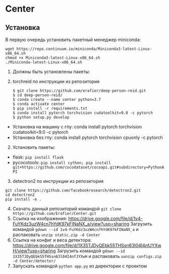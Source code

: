 # Center

## Установка
В первую очередь установить пакетный менеджер miniconda:
```
wget https://repo.continuum.io/miniconda/Miniconda3-latest-Linux-x86_64.sh
chmod +x Miniconda3-latest-Linux-x86_64.sh
./Miniconda-latest-Linux-x86_64.sh
```
1. Должны быть установлены пакеты:  

2. torchreid по инструкции из репозитория
    ```
    $ git clone https://github.com/erafier/deep-person-reid.git
    $ cd deep-person-reid/
    $ conda create --name center python=3.7
    $ conda activate center
    $ pip install -r requirements.txt
    $ conda install pytorch torchvision cudatoolkit=9.0 -c pytorch
    $ python setup.py develop
  * Установка на машину с гпу: conda install pytorch torchvision cudatoolkit=9.0 -c pytorch
  * Установка без гпу: conda install pytorch torchvision cpuonly -c pytorch
2. Установить пакеты:
- flask: `pip install flask`
- pycocotools: `pip install cython; pip install git+https://github.com/cocodataset/cocoapi.git#subdirectory=PythonAPI`
3. detectron2 по инструкции из репозитория
  ```  
  git clone https://github.com/facebookresearch/detectron2.git
  cd detectron2
  pip install -e .
  ```
4. Скачать данный репозиторий командой `git clone https://github.com/Erafier/Center.git`
4. Ссылка на изображения: https://drive.google.com/file/d/1v4-FuYKdz3uzW4cn7hYdK97kFINaNX_a/view?usp=sharing
  Загрузить командой `gdown --id 1v4-FuYKdz3uzW4cn7hYdK97kFINaNX_a` и распаковать `unzip static.zip -d Center`
5. Ссылка на конфиг и веса детектора: https://drive.google.com/file/d/1X35TJDyQEbk55THSsn63l04I4nfJYXwH/view?usp=sharing
  Загрузить командой `gdown --id 1X35TJDyQEbk55THSsn63l04I4nfJYXwH` и распаковать `uunzip configs.zip -d Center/detector/`
6. Запускать командой `python app.py` из директории с проектом
